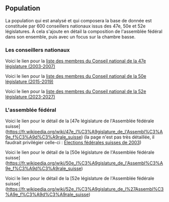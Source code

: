 ## Population

La population qui est analysé et qui composera la base de donnée est constituée par 600 conseillers nationaux issus des 47e, 50e et 52e législatures. À cela s'ajoute en détail la composition de l'assemblée fédéral dans son ensemble, puis avec un focus sur la chambre basse.

### Les conseillers nationaux

Voici le lien pour la [liste des membres du Conseil national de la 47e législature (2003-2007)](https://fr.wikipedia.org/wiki/Liste_des_membres_du_Conseil_national_suisse_(2003-2007)) 

Voici le lien pour la [liste des membres du Conseil national de la 50e législature (2015-2019)](https://fr.wikipedia.org/wiki/50e_l%C3%A9gislature_de_l%27Assembl%C3%A9e_f%C3%A9d%C3%A9rale_suisse)

Voici le lien pour la [liste des membres du Conseil national de la 52e législature (2023-2027)](https://fr.wikipedia.org/wiki/Liste_des_membres_du_Conseil_national_suisse_(2023-2027)) 

### L'assemblée fédéral 

Voici le lien pour le détail de la [47e législature de l'Assemblée fédérale suisse] (https://fr.wikipedia.org/wiki/47e_l%C3%A9gislature_de_l'Assembl%C3%A9e_f%C3%A9d%C3%A9rale_suisse) (la page n'est pas très détaillée, il faudrait privilégier celle-ci : [Élections fédérales suisses de 2003](https://fr.wikipedia.org/wiki/%C3%89lections_f%C3%A9d%C3%A9rales_suisses_de_2003))

Voici le lien pour le détail de la [50e législature de l'Assemblée fédérale suisse] (https://fr.wikipedia.org/wiki/50e_l%C3%A9gislature_de_l'Assembl%C3%A9e_f%C3%A9d%C3%A9rale_suisse)

Voici le lien pour le détail de la [52e législature de l'Assemblée fédérale suisse] (https://fr.wikipedia.org/wiki/52e_l%C3%A9gislature_de_l%27Assembl%C3%A9e_f%C3%A9d%C3%A9rale_suisse)